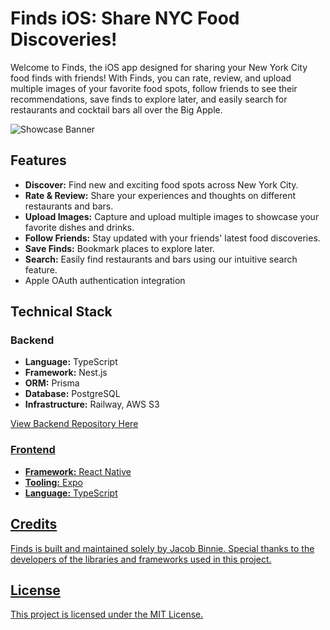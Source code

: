 <h1>Finds iOS: Share NYC Food Discoveries!</h1>

<p>Welcome to Finds, the iOS app designed for sharing your New York City food finds with friends! With Finds, you can rate, review, and upload multiple images of your favorite food spots, follow friends to see their recommendations, save finds to explore later, and easily search for restaurants and cocktail bars all over the Big Apple.</p>

![Showcase Banner](https://github.com/jacobbinnie/finds-ios/assets/83803154/70fe7c2e-d40f-418f-8699-abc91c523b4d)

<h2>Features</h2>

<ul>
	<li><strong>Discover:</strong> Find new and exciting food spots across New York City.</li>
	<li><strong>Rate &amp; Review:</strong> Share your experiences and thoughts on different restaurants and bars.</li>
	<li><strong>Upload Images:</strong> Capture and upload multiple images to showcase your favorite dishes and drinks.</li>
	<li><strong>Follow Friends:</strong> Stay updated with your friends&#39; latest food discoveries.</li>
	<li><strong>Save Finds:</strong> Bookmark places to explore later.</li>
	<li><strong>Search:</strong> Easily find restaurants and bars using our intuitive search feature.</li>
  <li>Apple OAuth authentication integration</li>
</ul>

<h2>Technical Stack</h2>

<h3>Backend</h3>

<ul>
	<li><strong>Language:</strong> TypeScript</li>
	<li><strong>Framework:</strong> Nest.js</li>
	<li><strong>ORM:</strong> Prisma</li>
	<li><strong>Database:</strong> PostgreSQL</li>
	<li><strong>Infrastructure:</strong> Railway, AWS S3</li>
</ul>

<a href="https://github.com/jacobbinnie/finds-backend">View Backend Repository Here</p>

<h3>Frontend</h3>

<ul>
	<li><strong>Framework:</strong> React Native</li>
	<li><strong>Tooling:</strong> Expo</li>
	<li><strong>Language:</strong> TypeScript</li>
</ul>

<h2>Credits</h2>

<p>Finds is built and maintained solely by Jacob Binnie. Special thanks to the developers of the libraries and frameworks used in this project.</p>

<h2>License</h2>

<p>This project is licensed under the MIT License.</p>
